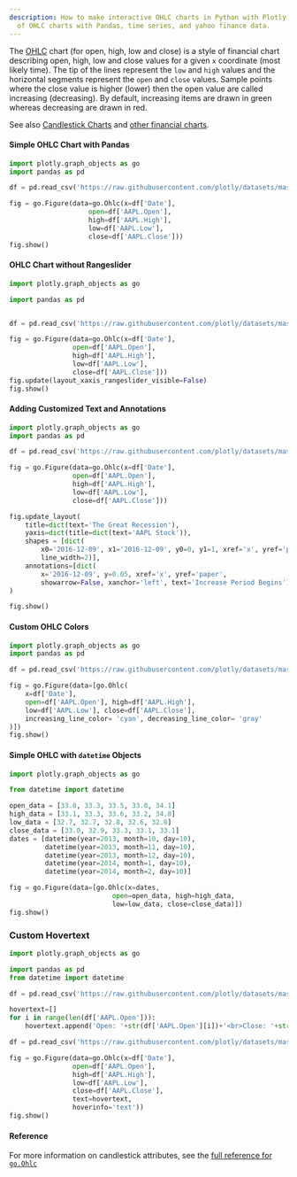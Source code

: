 ```yaml
---
description: How to make interactive OHLC charts in Python with Plotly. Six examples
  of OHLC charts with Pandas, time series, and yahoo finance data.
---
```

The [OHLC](https://en.wikipedia.org/wiki/Open-high-low-close_chart) chart (for open, high, low and close) is a style of financial chart describing open, high, low and close values for a given `x` coordinate (most likely time). The tip of the lines represent the `low` and `high` values and the horizontal segments represent the `open` and `close` values. Sample points where the close value is higher (lower) then the open value are called increasing (decreasing). By default, increasing items are drawn in green whereas decreasing are drawn in red.

See also [Candlestick Charts](candlestick-charts.md) and [other financial charts](https://plotly.com/python/#financial-charts).

#### Simple OHLC Chart with Pandas

```python
import plotly.graph_objects as go
import pandas as pd

df = pd.read_csv('https://raw.githubusercontent.com/plotly/datasets/master/finance-charts-apple.csv')

fig = go.Figure(data=go.Ohlc(x=df['Date'],
                    open=df['AAPL.Open'],
                    high=df['AAPL.High'],
                    low=df['AAPL.Low'],
                    close=df['AAPL.Close']))
fig.show()
```

#### OHLC Chart without Rangeslider

```python
import plotly.graph_objects as go

import pandas as pd


df = pd.read_csv('https://raw.githubusercontent.com/plotly/datasets/master/finance-charts-apple.csv')

fig = go.Figure(data=go.Ohlc(x=df['Date'],
                open=df['AAPL.Open'],
                high=df['AAPL.High'],
                low=df['AAPL.Low'],
                close=df['AAPL.Close']))
fig.update(layout_xaxis_rangeslider_visible=False)
fig.show()
```

#### Adding Customized Text and Annotations

```python
import plotly.graph_objects as go
import pandas as pd

df = pd.read_csv('https://raw.githubusercontent.com/plotly/datasets/master/finance-charts-apple.csv')

fig = go.Figure(data=go.Ohlc(x=df['Date'],
                open=df['AAPL.Open'],
                high=df['AAPL.High'],
                low=df['AAPL.Low'],
                close=df['AAPL.Close']))

fig.update_layout(
    title=dict(text='The Great Recession'),
    yaxis=dict(title=dict(text='AAPL Stock')),
    shapes = [dict(
        x0='2016-12-09', x1='2016-12-09', y0=0, y1=1, xref='x', yref='paper',
        line_width=2)],
    annotations=[dict(
        x='2016-12-09', y=0.05, xref='x', yref='paper',
        showarrow=False, xanchor='left', text='Increase Period Begins')]
)

fig.show()
```

#### Custom OHLC Colors

```python
import plotly.graph_objects as go
import pandas as pd

df = pd.read_csv('https://raw.githubusercontent.com/plotly/datasets/master/finance-charts-apple.csv')

fig = go.Figure(data=[go.Ohlc(
    x=df['Date'],
    open=df['AAPL.Open'], high=df['AAPL.High'],
    low=df['AAPL.Low'], close=df['AAPL.Close'],
    increasing_line_color= 'cyan', decreasing_line_color= 'gray'
)])
fig.show()
```

#### Simple OHLC with `datetime` Objects

```python
import plotly.graph_objects as go

from datetime import datetime

open_data = [33.0, 33.3, 33.5, 33.0, 34.1]
high_data = [33.1, 33.3, 33.6, 33.2, 34.8]
low_data = [32.7, 32.7, 32.8, 32.6, 32.8]
close_data = [33.0, 32.9, 33.3, 33.1, 33.1]
dates = [datetime(year=2013, month=10, day=10),
         datetime(year=2013, month=11, day=10),
         datetime(year=2013, month=12, day=10),
         datetime(year=2014, month=1, day=10),
         datetime(year=2014, month=2, day=10)]

fig = go.Figure(data=[go.Ohlc(x=dates,
                          open=open_data, high=high_data,
                          low=low_data, close=close_data)])
fig.show()
```

### Custom Hovertext

```python
import plotly.graph_objects as go

import pandas as pd
from datetime import datetime

df = pd.read_csv('https://raw.githubusercontent.com/plotly/datasets/master/finance-charts-apple.csv')

hovertext=[]
for i in range(len(df['AAPL.Open'])):
    hovertext.append('Open: '+str(df['AAPL.Open'][i])+'<br>Close: '+str(df['AAPL.Close'][i]))

df = pd.read_csv('https://raw.githubusercontent.com/plotly/datasets/master/finance-charts-apple.csv')

fig = go.Figure(data=go.Ohlc(x=df['Date'],
                open=df['AAPL.Open'],
                high=df['AAPL.High'],
                low=df['AAPL.Low'],
                close=df['AAPL.Close'],
                text=hovertext,
                hoverinfo='text'))
fig.show()
```

#### Reference
For more information on candlestick attributes, see the [full reference for `go.Ohlc`](reference/graph_objects/Ohlc.md)
